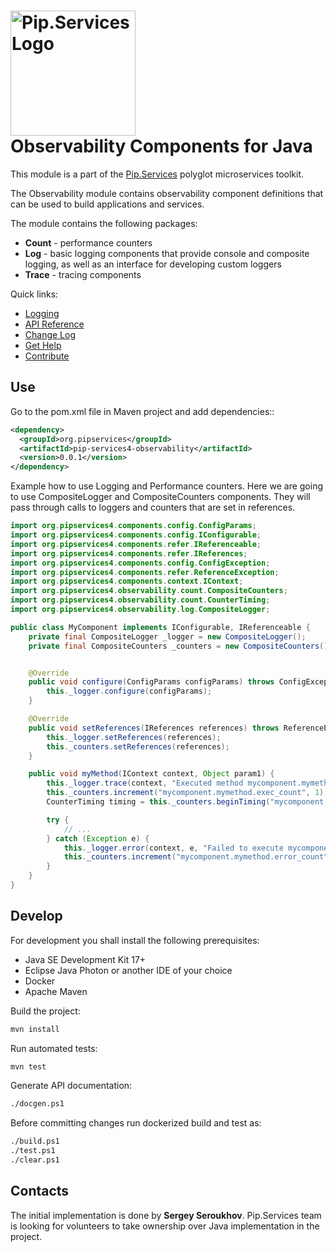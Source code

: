 # <img src="https://uploads-ssl.webflow.com/5ea5d3315186cf5ec60c3ee4/5edf1c94ce4c859f2b188094_logo.svg" alt="Pip.Services Logo" width="200"> <br/> Observability Components for Java

This module is a part of the [Pip.Services](http://pipservices.org) polyglot microservices toolkit.

The Observability module contains observability component definitions that can be used to build applications and services.

The module contains the following packages:
- **Count** - performance counters
- **Log** - basic logging components that provide console and composite logging, as well as an interface for developing custom loggers
- **Trace** - tracing components

<a name="links"></a> Quick links:

* [Logging](http://docs.pipservices.org/getting_started/recipes/logging/)
* [API Reference](https://pip-services4-java.github.io/pip-services4-observability-java/)
* [Change Log](CHANGELOG.md)
* [Get Help](http://docs.pipservices.org/get_help/)
* [Contribute](http://docs.pipservices.org/contribute/)

## Use

Go to the pom.xml file in Maven project and add dependencies::
```xml
<dependency>
  <groupId>org.pipservices</groupId>
  <artifactId>pip-services4-observability</artifactId>
  <version>0.0.1</version>
</dependency>
```

Example how to use Logging and Performance counters.
Here we are going to use CompositeLogger and CompositeCounters components.
They will pass through calls to loggers and counters that are set in references.

```java
import org.pipservices4.components.config.ConfigParams;
import org.pipservices4.components.config.IConfigurable;
import org.pipservices4.components.refer.IReferenceable;
import org.pipservices4.components.refer.IReferences;
import org.pipservices4.components.config.ConfigException;
import org.pipservices4.components.refer.ReferenceException;
import org.pipservices4.components.context.IContext;
import org.pipservices4.observability.count.CompositeCounters;
import org.pipservices4.observability.count.CounterTiming;
import org.pipservices4.observability.log.CompositeLogger;

public class MyComponent implements IConfigurable, IReferenceable {
    private final CompositeLogger _logger = new CompositeLogger();
    private final CompositeCounters _counters = new CompositeCounters();


    @Override
    public void configure(ConfigParams configParams) throws ConfigException {
        this._logger.configure(configParams);
    }

    @Override
    public void setReferences(IReferences references) throws ReferenceException, ConfigException {
        this._logger.setReferences(references);
        this._counters.setReferences(references);
    }

    public void myMethod(IContext context, Object param1) {
        this._logger.trace(context, "Executed method mycomponent.mymethod");
        this._counters.increment("mycomponent.mymethod.exec_count", 1);
        CounterTiming timing = this._counters.beginTiming("mycomponent.mymethod.exec_time");

        try {
            // ...
        } catch (Exception e) {
            this._logger.error(context, e, "Failed to execute mycomponent.mymethod");
            this._counters.increment("mycomponent.mymethod.error_count", 1);
        }
    }
}
```

## Develop

For development you shall install the following prerequisites:
* Java SE Development Kit 17+
* Eclipse Java Photon or another IDE of your choice
* Docker
* Apache Maven

Build the project:
```bash
mvn install
```

Run automated tests:
```bash
mvn test
```

Generate API documentation:
```bash
./docgen.ps1
```

Before committing changes run dockerized build and test as:
```bash
./build.ps1
./test.ps1
./clear.ps1
```

## Contacts

The initial implementation is done by **Sergey Seroukhov**. Pip.Services team is looking for volunteers to 
take ownership over Java implementation in the project.

